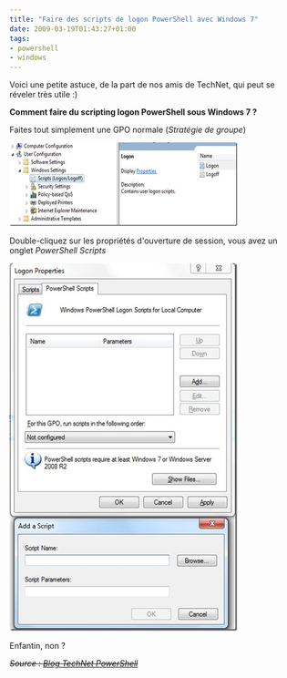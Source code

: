```yaml
---
title: "Faire des scripts de logon PowerShell avec Windows 7"
date: 2009-03-19T01:43:27+01:00
tags:
- powershell
- windows
---
```


Voici une petite astuce, de la part de nos amis de TechNet, qui peut se réveler très utile :)

**Comment faire du scripting logon PowerShell sous Windows 7 ?**

Faites tout simplement une GPO normale (_Stratégie de groupe_)

![image_thumb_1](image_thumb_1.jpg)

Double-cliquez sur les propriétés d'ouverture de session, vous avez un onglet _PowerShell Scripts_

![image_thumb](image_thumb.jpg)

Enfantin, non ?

_~~Source : [Blog TechNet PowerShell](http://blogs.technet.com/powershell/archive/2009/03/17/faire-des-scripts-de-logon-powershell-avec-windows-7.aspx)~~_
